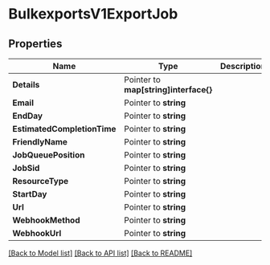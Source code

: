 # BulkexportsV1ExportJob

## Properties

Name | Type | Description | Notes
------------ | ------------- | ------------- | -------------
**Details** | Pointer to **map[string]interface{}** |  |
**Email** | Pointer to **string** |  |
**EndDay** | Pointer to **string** |  |
**EstimatedCompletionTime** | Pointer to **string** |  |
**FriendlyName** | Pointer to **string** |  |
**JobQueuePosition** | Pointer to **string** |  |
**JobSid** | Pointer to **string** |  |
**ResourceType** | Pointer to **string** |  |
**StartDay** | Pointer to **string** |  |
**Url** | Pointer to **string** |  |
**WebhookMethod** | Pointer to **string** |  |
**WebhookUrl** | Pointer to **string** |  |

[[Back to Model list]](../README.md#documentation-for-models) [[Back to API list]](../README.md#documentation-for-api-endpoints) [[Back to README]](../README.md)


